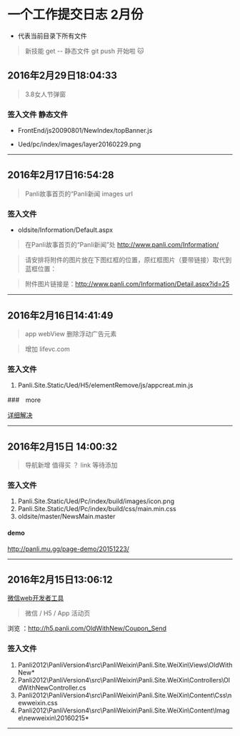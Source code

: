 # 一个工作提交日志 2月份

* 代表当前目录下所有文件

>新技能 get -- 静态文件 git push 开始啦 :cat:


## 2016年2月29日18:04:33


>3.8女人节弹窗

### 签入文件 静态文件

- FrontEnd/js20090801/NewIndex/topBanner.js

- Ued/pc/index/images/layer20160229.png



--- 





## 2016年2月17日16:54:28

>Panli故事首页的“Panli新闻 images url

### 签入文件

- oldsite/Information/Default.aspx



>在Panli故事首页的“Panli新闻”处 http://www.panli.com/Information/ 

>请安排将附件的图片放在下图红框的位置，原红框图片（要带链接）取代到蓝框位置：

>附件图片链接是：http://www.panli.com/Information/Detail.aspx?id=25 


---


## 2016年2月16日14:41:49

> app webView 删除浮动广告元素

> 增加 lifevc.com


### 签入文件


1. Panli.Site.Static/Ued/H5/elementRemove/js/appcreat.min.js


###　more


[详细解决](https://github.com/browser-extensions/appRemove)



--- 

## 2016年2月15日 14:00:32

> 导航新增 值得买  ？ link 等待添加

### 签入文件

1. Panli.Site.Static/Ued/Pc/index/build/images/icon.png
2. Panli.Site.Static/Ued/Pc/index/build/css/main.min.css
3. oldsite/master/NewsMain.master

#### demo

http://panli.mu.gg/page-demo/20151223/

--- 

## 2016年2月15日13:06:12


[微信web开发者工具](http://mp.weixin.qq.com/wiki/10/e5f772f4521da17fa0d7304f68b97d7e.html)

>微信 / H5 / App 活动页

浏览 ：http://h5.panli.com/OldWithNew/Coupon_Send

### 签入文件

1. Panli2012\PanliVersion4\src\PanliWeixin\Panli.Site.WeiXin\Views\OldWithNew\*
2. Panli2012\PanliVersion4\src\PanliWeixin\Panli.Site.WeiXin\Controllers\OldWithNewController.cs
3. Panli2012\PanliVersion4\src\PanliWeixin\Panli.Site.WeiXin\Content\Css\newweixin.css
4. Panli2012\PanliVersion4\src\PanliWeixin\Panli.Site.WeiXin\Content\Image\newweixin\20160215\*

---
